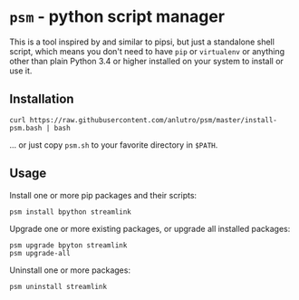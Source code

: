 # `psm` - python script manager

This is a tool inspired by and similar to pipsi, but just a standalone shell script, which means you don't need to have `pip` or `virtualenv` or anything other than plain Python 3.4 or higher installed on your system to install or use it.

## Installation

```
curl https://raw.githubusercontent.com/anlutro/psm/master/install-psm.bash | bash
```

... or just copy `psm.sh` to your favorite directory in `$PATH`.

## Usage

Install one or more pip packages and their scripts:

```
psm install bpython streamlink
```

Upgrade one or more existing packages, or upgrade all installed packages:

```
psm upgrade bpyton streamlink
psm upgrade-all
```

Uninstall one or more packages:

```
psm uninstall streamlink
```
